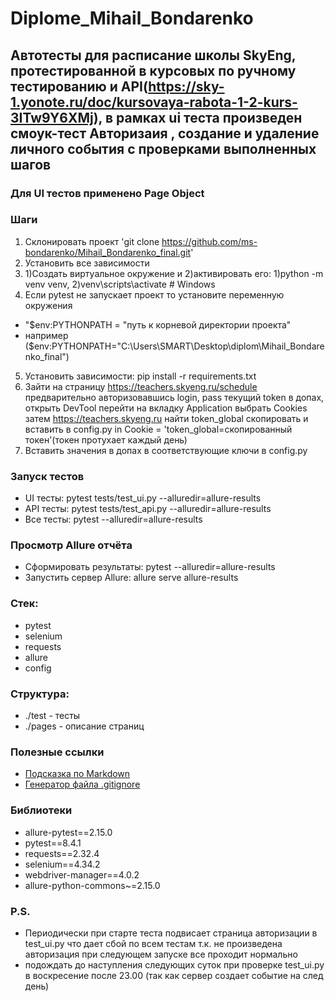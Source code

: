 # Diplome_Mihail_Bondarenko

## Автотесты для расписание школы SkyEng, протестированной в курсовых по ручному тестированию и API(https://sky-1.yonote.ru/doc/kursovaya-rabota-1-2-kurs-3ITw9Y6XMj), в рамках ui теста произведен смоук-тест Авторизаия , создание и удаление личного события с проверками выполненных шагов

### Для UI тестов применено Page Object
   

### Шаги
1. Склонировать проект 'git clone https://github.com/ms-bondarenko/Mihail_Bondarenko_final.git'
2. Установить все зависимости
3. 1)Создать виртуальное окружение и 2)активировать его: 1)python -m venv venv, 2)venv\scripts\activate # Windows
4. Если pytest не запускает проект то установите переменную окружения
- "$env:PYTHONPATH = "путь к корневой директории проекта"
- например ($env:PYTHONPATH="C:\Users\SMART\Desktop\diplom\Mihail_Bondarenko_final")
5. Установить зависимости: pip install -r requirements.txt
6. Зайти на страницу https://teachers.skyeng.ru/schedule предварительно авторизовавшись login, pass текущий token в допах, открыть
   DevTool перейти на вкладку Application выбрать Cookies затем https://teachers.skyeng.ru найти token_global скопировать
   и вставить в config.py in Cookie = 'token_global=скопированный токен'(токен протухает каждый день)
7. Вставить значения в допах в соответствующие ключи в config.py

### Запуск тестов
- UI тесты: pytest tests/test_ui.py --alluredir=allure-results
- API тесты: pytest tests/test_api.py --alluredir=allure-results
- Все тесты: pytest --alluredir=allure-results
### Просмотр Allure отчёта
- Сформировать результаты: pytest --alluredir=allure-results
- Запустить сервер Allure: allure serve allure-results

### Стек:
- pytest
- selenium
- requests
- allure
- config

### Структура:
- ./test - тесты
- ./pages - описание страниц

### Полезные ссылки
- [Подсказка по Markdown](https://www.markdownguide.org/basic-syntax/)
- [Генератор файла .gitignore](https://www.toptal.com/developers/gitignore/)

### Библиотеки
- allure-pytest==2.15.0
- pytest==8.4.1
- requests==2.32.4
- selenium==4.34.2
- webdriver-manager==4.0.2
- allure-python-commons~=2.15.0

### P.S.
- Периодически при старте теста подвисает страница авторизации в test_ui.py что дает сбой по всем тестам т.к. не произведена авторизация при следующем запуске все проходит нормально
- подождать до наступления следующих суток при проверке test_ui.py в воскресение после 23.00 (так как сервер создает событие на след день)